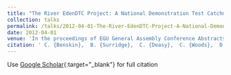 ```yaml
---
title: "The River EdenDTC Project: A National Demonstration Test Catchment"
collection: talks
permalink: /talks/2012-04-01-The-River-EdenDTC-Project-A-National-Demonstration-Test-Catchment
date: 2012-04-01
venue: 'In the proceedings of EGU General Assembly Conference Abstracts'
citation: ' C. {Benskin},  B. {Surridge},  C. {Deasy},  C. {Woods},  D. {Rimmer},  E. {Lees},  G. {Owens},  J. {Jonczyk},  J. {Quinton},  M. {Wilkinson}, &quot;The River EdenDTC Project: A National Demonstration Test Catchment.&quot; In the proceedings of EGU General Assembly Conference Abstracts, 2012.'
---
```

Use [Google Scholar](https://scholar.google.com/scholar?q=The+River+EdenDTC+Project:+A+National+Demonstration+Test+Catchment){:target="_blank"} for full citation